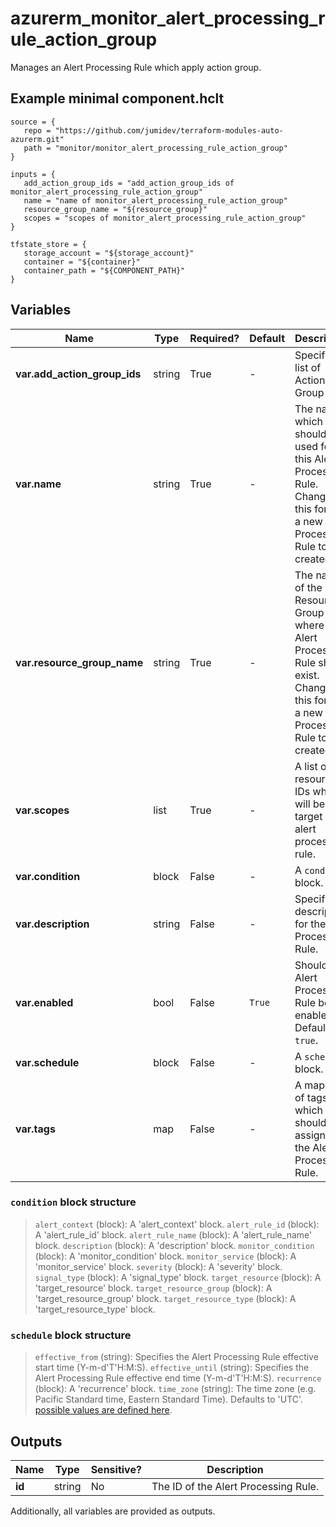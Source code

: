# azurerm_monitor_alert_processing_rule_action_group

Manages an Alert Processing Rule which apply action group.

## Example minimal component.hclt

```hcl
source = {
   repo = "https://github.com/jumidev/terraform-modules-auto-azurerm.git" 
   path = "monitor/monitor_alert_processing_rule_action_group" 
}

inputs = {
   add_action_group_ids = "add_action_group_ids of monitor_alert_processing_rule_action_group" 
   name = "name of monitor_alert_processing_rule_action_group" 
   resource_group_name = "${resource_group}" 
   scopes = "scopes of monitor_alert_processing_rule_action_group" 
}

tfstate_store = {
   storage_account = "${storage_account}" 
   container = "${container}" 
   container_path = "${COMPONENT_PATH}" 
}

```

## Variables

| Name | Type | Required? |  Default  |  Description |
| ---- | ---- | --------- |  ----------- | ----------- |
| **var.add_action_group_ids** | string | True | -  |  Specifies a list of Action Group IDs. | 
| **var.name** | string | True | -  |  The name which should be used for this Alert Processing Rule. Changing this forces a new Alert Processing Rule to be created. | 
| **var.resource_group_name** | string | True | -  |  The name of the Resource Group where the Alert Processing Rule should exist. Changing this forces a new Alert Processing Rule to be created. | 
| **var.scopes** | list | True | -  |  A list of resource IDs which will be the target of alert processing rule. | 
| **var.condition** | block | False | -  |  A `condition` block. | 
| **var.description** | string | False | -  |  Specifies a description for the Alert Processing Rule. | 
| **var.enabled** | bool | False | `True`  |  Should the Alert Processing Rule be enabled? Defaults to `true`. | 
| **var.schedule** | block | False | -  |  A `schedule` block. | 
| **var.tags** | map | False | -  |  A mapping of tags which should be assigned to the Alert Processing Rule. | 

### `condition` block structure

>`alert_context` (block): A 'alert_context' block.
>`alert_rule_id` (block): A 'alert_rule_id' block.
>`alert_rule_name` (block): A 'alert_rule_name' block.
>`description` (block): A 'description' block.
>`monitor_condition` (block): A 'monitor_condition' block.
>`monitor_service` (block): A 'monitor_service' block.
>`severity` (block): A 'severity' block.
>`signal_type` (block): A 'signal_type' block.
>`target_resource` (block): A 'target_resource' block.
>`target_resource_group` (block): A 'target_resource_group' block.
>`target_resource_type` (block): A 'target_resource_type' block.

### `schedule` block structure

>`effective_from` (string): Specifies the Alert Processing Rule effective start time (Y-m-d'T'H:M:S).
>`effective_until` (string): Specifies the Alert Processing Rule effective end time (Y-m-d'T'H:M:S).
>`recurrence` (block): A 'recurrence' block.
>`time_zone` (string): The time zone (e.g. Pacific Standard time, Eastern Standard Time). Defaults to 'UTC'. [possible values are defined here](https://docs.microsoft.com/en-us/previous-versions/windows/embedded/ms912391(v=winembedded.11)).



## Outputs

| Name | Type | Sensitive? | Description |
| ---- | ---- | --------- | --------- |
| **id** | string | No  | The ID of the Alert Processing Rule. | 

Additionally, all variables are provided as outputs.
